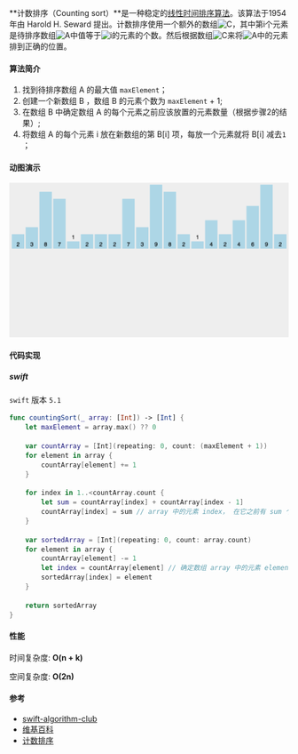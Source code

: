 **计数排序（Counting sort）**是一种稳定的[线性时间](https://zh.wikipedia.org/wiki/線性時間)[排序算法](https://zh.wikipedia.org/wiki/排序算法)。该算法于1954年由 Harold H. Seward 提出。计数排序使用一个额外的数组![ C ](https://wikimedia.org/api/rest_v1/media/math/render/svg/4fc55753007cd3c18576f7933f6f089196732029)，其中第i个元素是待排序数组![A](https://wikimedia.org/api/rest_v1/media/math/render/svg/7daff47fa58cdfd29dc333def748ff5fa4c923e3)中值等于![i](https://wikimedia.org/api/rest_v1/media/math/render/svg/add78d8608ad86e54951b8c8bd6c8d8416533d20)的元素的个数。然后根据数组![ C ](https://wikimedia.org/api/rest_v1/media/math/render/svg/4fc55753007cd3c18576f7933f6f089196732029)来将![A](https://wikimedia.org/api/rest_v1/media/math/render/svg/7daff47fa58cdfd29dc333def748ff5fa4c923e3)中的元素排到正确的位置。



#### 算法简介

1. 找到待排序数组 A 的最大值 `maxElement`；
2. 创建一个新数组 B ，数组 B 的元素个数为 `maxElement` + 1;
3. 在数组 B 中确定数组 A 的每个元素之前应该放置的元素数量（根据步骤2的结果）;
4. 将数组 A 的每个元素 i 放在新数组的第 B[i] 项，每放一个元素就将 B[i] 减去`1` ；



#### 动图演示

![计数排序](./../../image/sort/countingSort.gif)

#### 代码实现

##### swift

`swift` 版本 `5.1`

```swift
func countingSort(_ array: [Int]) -> [Int] {
    let maxElement = array.max() ?? 0

    var countArray = [Int](repeating: 0, count: (maxElement + 1))
    for element in array {
        countArray[element] += 1
    }

    for index in 1..<countArray.count {
        let sum = countArray[index] + countArray[index - 1]
        countArray[index] = sum // array 中的元素 index， 在它之前有 sum 个元素
    }

    var sortedArray = [Int](repeating: 0, count: array.count)
    for element in array {
        countArray[element] -= 1
        let index = countArray[element] // 确定数组 array 中的元素 element， 应该放置的位置 
        sortedArray[index] = element
    }

    return sortedArray
}
```



#### 性能

时间复杂度: **O(n + k)**

空间复杂度:  **O(2n)**


#### 参考

- [swift-algorithm-club](https://github.com/raywenderlich/swift-algorithm-club/tree/master/Counting%20Sort)
- [维基百科](https://zh.wikipedia.org/wiki/计数排序)
- [计数排序](https://github.com/hustcc/JS-Sorting-Algorithm/blob/master/8.countingSort.md)
